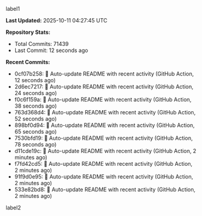 
label1 
<!-- ACTIVITY_START -->
**Last Updated:** 2025-10-11 04:27:45 UTC

**Repository Stats:**
- Total Commits: 71439
- Last Commit: 12 seconds ago

**Recent Commits:**
- 0cf07b258: 🤖 Auto-update README with recent activity (GitHub Action, 12 seconds ago)
- 2d6ec7217: 🤖 Auto-update README with recent activity (GitHub Action, 24 seconds ago)
- f0c6f159a: 🤖 Auto-update README with recent activity (GitHub Action, 38 seconds ago)
- 763d368d4: 🤖 Auto-update README with recent activity (GitHub Action, 52 seconds ago)
- 898bf0d94: 🤖 Auto-update README with recent activity (GitHub Action, 65 seconds ago)
- 7530bfd19: 🤖 Auto-update README with recent activity (GitHub Action, 78 seconds ago)
- d11cde19c: 🤖 Auto-update README with recent activity (GitHub Action, 2 minutes ago)
- f7fd42cd5: 🤖 Auto-update README with recent activity (GitHub Action, 2 minutes ago)
- 91f9d0e95: 🤖 Auto-update README with recent activity (GitHub Action, 2 minutes ago)
- 533e82bd8: 🤖 Auto-update README with recent activity (GitHub Action, 2 minutes ago)
<!-- ACTIVITY_END -->

label2
